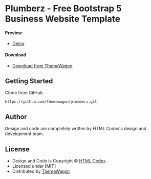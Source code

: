 # Plumberz - Free Bootstrap 5 Business Website Template

#### Preview

 - [Demo](https://themewagon.github.io/Plumberz/)

#### Download
 - [Download from ThemeWagon](https://themewagon.com/themes/plumberz/)
 
 
## Getting Started

Clone from GitHub 
```
https://github.com/themewagon/plumberz.git
```

## Author

Design and code are completely written by HTML Codex's design and development team.  


## License

 - Design and Code is Copyright &copy; [HTML Codex](https://htmlcodex.com/)
 - Licensed under [MIT]
 - Distributed by [ThemeWagon](https://themewagon.com)


